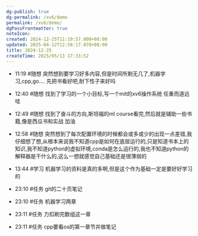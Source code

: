 ```yaml
---
dg-publish: true
dg-permalink: /xv6/demo
permalink: /xv6/demo/
dgPassFrontmatter: true
noteIcon:
created: 2024-12-25T11:19:57.000+08:00
updated: 2025-04-12T12:58:17.078+08:00
title: 2024-12-25
createTime: 2025/05/13 17:33:52
---
```




- 11:19 
	#随想 突然想到要学习好多内容,但是时间所剩无几了,机器学习,cpp,go.... 先把书看好吧,耐下性子来好吗
	 
- 12:40 
	#随想 找到了学习的一个小目标,写一个mit的xv6操作系统 任重而道远哇
	 
- 12:49 
	#随想 找到了奋斗的方向,斯坦福的ml course看完,然后就是辅助一些书籍,像是西瓜书和实战 加油
	 
- 12:58 #随想 突然想到了每次配置环境的时候都会或多或少的出现一点差错,我仔细想了想,从根本来说我不知道cpp是如何在底层运行的,只是知道书本上的知识,我不知道python的虚拟环境,conda是怎么运行的,我也不知道python的解释器是干什么的,这么一想就感觉自己基础还是很薄弱的 
- 13:44 #学习 机器学习的资料是真的多啊,但是这个作为基础一定是要好好学习的 
- 23:10 
	#任务 git的二十页笔记
	 
- 23:10 #任务 机器学习两章 
- 23:11 #任务 力扣刷完数组这一章 
- 23:11 #任务 cpp要看os的第一章节并做笔记
